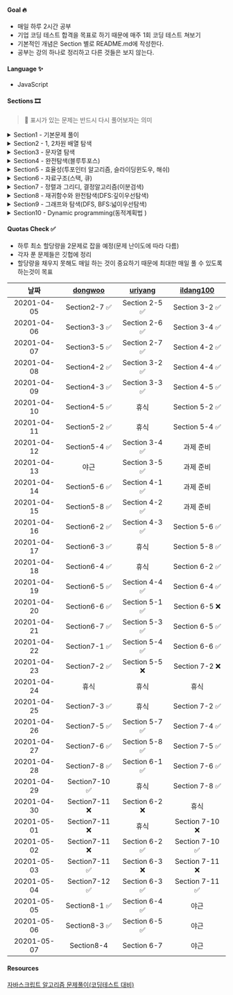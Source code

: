 #### Goal 🔥

- 매일 하루 2시간 공부
- 기업 코딩 테스트 합격을 목표로 하기 때문에 매주 1회 코딩 테스트 쳐보기
- 기본적인 개념은 Section 별로 README.md에 작성한다.
- 공부는 강의 하나로 정리하고 다른 것들은 보지 않는다.

#### Language ✨

- JavaScript

#### Sections 🎞

> 💊 표시가 있는 문제는 반드시 다시 풀어보자는 의미

<details>
<summary>
Section1 - 기본문제 풀이
</summary>

- [x] 1. 세 수 중 최솟값
- [x] 2. 삼각형 판별하기
- [x] 3. 연필개수
- [x] 4. 1부터 N까지의 합
- [x] 5. 최솟값 구하기
- [ ] [보충] 내장함수로 최솟값, 최댓값 구하기
- [x] 6. 홀수
- [x] 7. 10부제
- [x] 8. 일곱난쟁이
- [x] 9. A를 #으로
- [x] 10. 문자 찾기
- [x] 11. 대문자 찾기
- [x] 12. 대문자로 통일
- [x] 13. 대소문자변환
- [x] 14. 가장 긴 문자열
- [x] 15. 가운데 문자 출력(substring, substr(얘는 쓰면 안됨))
- [x] 16. 중복문자제거(indexOf)
- [x] 17. 중복단어제거

</details>

<details>
<summary>
Section2 - 1, 2차원 배열 탐색
</summary>

- [x] 1. 큰 수 출력하기
- [x] 2. 보이는 학생
- [x] 3. 가위바위보
- [x] 4. 점수 계산
- [x] 5. 등수구하기
- [x] 6. 격자판 최대합
- [x] 7. 봉우리

</details>

<details>
<summary>
Section3 - 문자열 탐색
</summary>

- [x] 1. 회문문자열
- [x] 2. 유효한 팰린드롬
- [x] 3. 숫자만 추출
- [x] 4. 가장 짧은 문자거리
- [x] 5. 문자열 압축

</details>

<details>
<summary>
Section4 - 완전탐색(블루투포스)
</summary>

- [x] 1. 자릿수의 합
- [x] 2. 뒤집은 소수 💊
- [x] 3. 멘토링 💊
- [x] 4. 졸업선물 💊
- [x] 5. K번째 큰 수

</details>

<details>
<summary>
Section5 - 효율성(투포인터 알고리즘, 슬라이딩윈도우, 해쉬)
</summary>

- [x] 1. 두 배열 합치기
- [x] 2. 공통원소 구하기
- [x] 3. 연속 부분수열 1 💊
- [x] 4. 연속 부분수열 2 💊
- [x] 5. 최대 매출
- [x] 6. 학급 회장(해쉬) 💊
- [x] 7. 아나그램(해쉬)
- [x] 8. 모든 아나그램 찾기(해쉬, 투포인터, 슬라이딩 윈도우) 💊

</details>

<details>
<summary>
Section6 - 자료구조(스택, 큐)
</summary>

- [x] 1. 올바른 괄호 💊
- [x] 2. 괄호문자제거 💊
- [x] 3. 크레인 인형뽑기(카카오 기출) 💊
- [x] 4. 후위식 연산(postfix)
- [x] 5. 쇠막대기 💊
- [x] 6. 공주 구하기 💊
- [x] 7. 교육과정 설계

</details>

<details>
<summary>
Section7 - 정렬과 그리디, 결정알고리즘(이분검색)
</summary>

- [x] 1. 선택 정렬
- [x] 2. 버블 정렬
- [x] 3. 구글 인터뷰(Special Sort)
- [x] 4. 삽입 정렬
- [x] 5. Least Recently Used(카카오 캐시 문제 변형) 💊
- [x] 6. 장난꾸러기 현수
- [x] 7. 좌표 정렬
- [x] 8. 회의실 배정
- [x] 9. 결혼식
- [x] 10. 이분검색
- [x] 11. 뮤직비디오(결정 알고리즘)
- [x] 12. 마구간 정하기

</details>

<details>
<summary>
Section8 - 재귀함수와 완전탐색(DFS:깊이우선탐색)
</summary>

- [x] 1. 재귀 함수
- [x] 2. 이진수 출력(재귀)
- [x] 3. 이진트리순회
  </details>

<details>
<summary>
Section9 - 그래프와 탐색(DFS, BFS:넓이우선탐색)
</summary>
</details>

<details>
<summary>
Section10 - Dynamic programming(동적계획법 )
</summary>
</details>

#### Quotas Check ✅

- 하루 최소 할당량을 2문제로 잡을 예정(문제 난이도에 따라 다름)
- 각자 푼 문제들은 깃헙에 정리
- 할당량을 채우지 못해도 매일 하는 것이 중요하기 때문에 최대한 매일 풀 수 있도록 하는것이 목표

|    날짜     | [dongwoo](./README.md) | [uriyang](https://github.com/uriyang/Algorithm) | [ildang100](https://github.com/ildang100/team_study_algorithm) |
| :---------: | :--------------------: | :---------------------------------------------: | :------------------------------------------------------------: |
| 20201-04-05 |     Section2-7 ✅      |                 Section 2-5 ✅                  |                         Section 3-2 ✅                         |
| 20201-04-06 |     Section3-3 ✅      |                 Section 2-6 ✅                  |                         Section 3-4 ✅                         |
| 20201-04-07 |     Section3-5 ✅      |                 Section 2-7 ✅                  |                         Section 4-2 ✅                         |
| 20201-04-08 |     Section4-2 ✅      |                 Section 3-2 ✅                  |                         Section 4-4 ✅                         |
| 20201-04-09 |     Section4-3 ✅      |                 Section 3-3 ✅                  |                         Section 4-5 ✅                         |
| 20201-04-10 |     Section4-5 ✅      |                      휴식                       |                         Section 5-2 ✅                         |
| 20201-04-11 |     Section5-2 ✅      |                      휴식                       |                         Section 5-4 ✅                         |
| 20201-04-12 |     Section5-4 ✅      |                 Section 3-4 ✅                  |                           과제 준비                            |
| 20201-04-13 |          야근          |                 Section 3-5 ✅                  |                           과제 준비                            |
| 20201-04-14 |     Section5-6 ✅      |                 Section 4-1 ✅                  |                           과제 준비                            |
| 20201-04-15 |     Section5-8 ✅      |                 Section 4-2 ✅                  |                           과제 준비                            |
| 20201-04-16 |     Section6-2 ✅      |                 Section 4-3 ✅                  |                         Section 5-6 ✅                         |
| 20201-04-17 |     Section6-3 ✅      |                      휴식                       |                         Section 5-8 ✅                         |
| 20201-04-18 |     Section6-4 ✅      |                      휴식                       |                         Section 6-2 ✅                         |
| 20201-04-19 |     Section6-5 ✅      |                 Section 4-4 ✅                  |                         Section 6-4 ✅                         |
| 20201-04-20 |     Section6-6 ✅      |                 Section 5-1 ✅                  |                         Section 6-5 ❌                         |
| 20201-04-21 |     Section6-7 ✅      |                 Section 5-3 ✅                  |                         Section 6-5 ✅                         |
| 20201-04-22 |     Section7-1 ✅      |                 Section 5-4 ✅                  |                         Section 6-6 ✅                         |
| 20201-04-23 |     Section7-2 ✅      |                 Section 5-5 ❌                  |                         Section 7-2 ❌                         |
| 20201-04-24 |          휴식          |                      휴식                       |                              휴식                              |
| 20201-04-25 |     Section7-3 ✅      |                      휴식                       |                         Section 7-2 ✅                         |
| 20201-04-26 |     Section7-5 ✅      |                 Section 5-7 ✅                  |                         Section 7-4 ✅                         |
| 20201-04-27 |     Section7-6 ✅      |                 Section 5-8 ✅                  |                         Section 7-5 ✅                         |
| 20201-04-28 |     Section7-8 ✅      |                 Section 6-1 ✅                  |                         Section 7-6 ✅                         |
| 20201-04-29 |     Section7-10 ✅     |                      휴식                       |                         Section 7-8 ✅                         |
| 20201-04-30 |     Section7-11 ❌     |                 Section 6-2 ❌                  |                              휴식                              |
| 20201-05-01 |     Section7-11 ❌     |                      휴식                       |                        Section 7-10 ❌                         |
| 20201-05-02 |     Section7-11 ❌     |                 Section 6-2 ✅                  |                        Section 7-10 ✅                         |
| 20201-05-03 |     Section7-11 ✅     |                 Section 6-3 ❌                  |                        Section 7-11 ❌                         |
| 20201-05-04 |     Section7-12 ✅     |                 Section 6-3 ✅                  |                        Section 7-11 ✅                         |
| 20201-05-05 |     Section8-1 ✅      |                 Section 6-4 ✅                  |                              야근                              |
| 20201-05-06 |     Section8-3 ✅      |                 Section 6-5 ✅                  |                              야근                              |
| 20201-05-07 |       Section8-4       |                   Section 6-7                   |                              야근                              |

#### Resources

[자바스크립트 알고리즘 문제풀이(코딩테스트 대비)](https://www.inflearn.com/course/%EC%9E%90%EB%B0%94%EC%8A%A4%ED%81%AC%EB%A6%BD%ED%8A%B8-%EC%95%8C%EA%B3%A0%EB%A6%AC%EC%A6%98-%EB%AC%B8%EC%A0%9C%ED%92%80%EC%9D%B4/dashboard)
